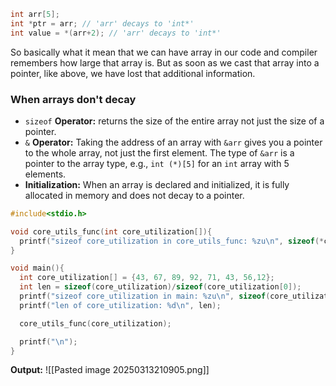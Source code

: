 ```C
int arr[5];
int *ptr = arr; // 'arr' decays to 'int*'
int value = *(arr+2); // 'arr' decays to 'int*'
```

So basically what it mean that we can have array in our code and compiler remembers how large that array is. But as soon as we cast that array into a pointer, like above, we have lost that additional information.

### When arrays don't decay
- `sizeof` __Operator:__ returns the size of the entire array not just the size of a pointer.
- `&` __Operator:__ Taking the address of an array with `&arr` gives you a pointer to the whole array, not just the first element. The type of `&arr` is a pointer to the array type, e.g., `int (*)[5]` for an `int` array with 5 elements.
- __Initialization:__ When an array is declared and initialized, it is fully allocated in memory and does not decay to a pointer.

```C
#include<stdio.h>

void core_utils_func(int core_utilization[]){
  printf("sizeof core_utilization in core_utils_func: %zu\n", sizeof(*core_utilization));
}

void main(){
  int core_utilization[] = {43, 67, 89, 92, 71, 43, 56,12};
  int len = sizeof(core_utilization)/sizeof(core_utilization[0]);
  printf("sizeof core_utilization in main: %zu\n", sizeof(core_utilization));
  printf("len of core_utilization: %d\n", len);

  core_utils_func(core_utilization);

  printf("\n");
}
```

__Output:__
![[Pasted image 20250313210905.png]]

